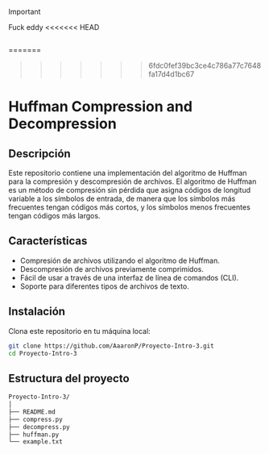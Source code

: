 > [!IMPORTANT]
> Fuck eddy
<<<<<<< HEAD
> ```
=======
>>>>>>> 6fdc0fef39bc3ce4c786a77c7648fa17d4d1bc67

# Huffman Compression and Decompression

## Descripción

Este repositorio contiene una implementación del algoritmo de Huffman para la compresión y descompresión de archivos. El algoritmo de Huffman es un método de compresión sin pérdida que asigna códigos de longitud variable a los símbolos de entrada, de manera que los símbolos más frecuentes tengan códigos más cortos, y los símbolos menos frecuentes tengan códigos más largos.

## Características

- Compresión de archivos utilizando el algoritmo de Huffman.
- Descompresión de archivos previamente comprimidos.
- Fácil de usar a través de una interfaz de línea de comandos (CLI).
- Soporte para diferentes tipos de archivos de texto.

## Instalación

Clona este repositorio en tu máquina local:

```bash
git clone https://github.com/AaaronP/Proyecto-Intro-3.git
cd Proyecto-Intro-3
```
## Estructura del proyecto

```bash
Proyecto-Intro-3/
│
├── README.md
├── compress.py
├── decompress.py
├── huffman.py
└── example.txt
```
